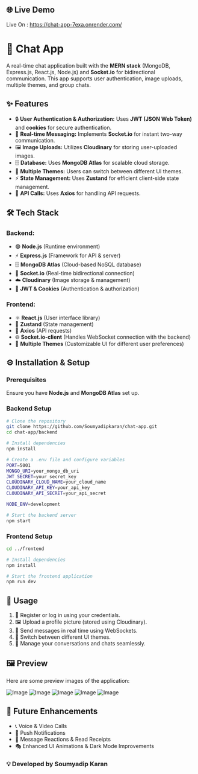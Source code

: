 ## 🌐 Live Demo
Live On : https://chat-app-7exa.onrender.com/

# 🚀 Chat App

A real-time chat application built with the **MERN stack** (MongoDB, Express.js, React.js, Node.js) and **Socket.io** for bidirectional communication. This app supports user authentication, image uploads, multiple themes, and group chats.

## ✨ Features

- 🔒 **User Authentication & Authorization:** Uses **JWT (JSON Web Token)** and **cookies** for secure authentication.
- 💬 **Real-time Messaging:** Implements **Socket.io** for instant two-way communication.
- 🖼️ **Image Uploads:** Utilizes **Cloudinary** for storing user-uploaded images.
- 🗄️ **Database:** Uses **MongoDB Atlas** for scalable cloud storage.
- 🎨 **Multiple Themes:** Users can switch between different UI themes.
- ⚡ **State Management:** Uses **Zustand** for efficient client-side state management.
- 🔗 **API Calls:** Uses **Axios** for handling API requests.

## 🛠️ Tech Stack

### Backend:
- 🟢 **Node.js** (Runtime environment)
- ⚡ **Express.js** (Framework for API & server)
- 🗄️ **MongoDB Atlas** (Cloud-based NoSQL database)
- 🔄 **Socket.io** (Real-time bidirectional connection)
- ☁️ **Cloudinary** (Image storage & management)
- 🔑 **JWT & Cookies** (Authentication & authorization)

### Frontend:
- ⚛️ **React.js** (User interface library)
- 🏪 **Zustand** (State management)
- 🔄 **Axios** (API requests)
- 🌐 **Socket.io-client** (Handles WebSocket connection with the backend)
- 🎨 **Multiple Themes** (Customizable UI for different user preferences)

## ⚙️ Installation & Setup

### Prerequisites
Ensure you have **Node.js** and **MongoDB Atlas** set up.

### Backend Setup
```bash
# Clone the repository
git clone https://github.com/Soumyadipkaran/chat-app.git
cd chat-app/backend

# Install dependencies
npm install

# Create a .env file and configure variables
PORT=5001
MONGO_URI=your_mongo_db_uri
JWT_SECRET=your_secret_key
CLOUDINARY_CLOUD_NAME=your_cloud_name
CLOUDINARY_API_KEY=your_api_key
CLOUDINARY_API_SECRET=your_api_secret

NODE_ENV=development

# Start the backend server
npm start
```

### Frontend Setup
```bash
cd ../frontend

# Install dependencies
npm install

# Start the frontend application
npm run dev
```

## 📌 Usage
1. 🔑 Register or log in using your credentials.
2. 🖼️ Upload a profile picture (stored using Cloudinary).
3. 💬 Send messages in real time using WebSockets.
4. 🎨 Switch between different UI themes.
5. 📁 Manage your conversations and chats seamlessly.

## 🖼️ Preview
Here are some preview images of the application:

![Image](https://github.com/user-attachments/assets/8efb96b2-b447-4d2b-912f-bf1c3926a62a)
![Image](https://github.com/user-attachments/assets/67326a2e-844c-4c6e-869f-b60cc442536a)
![Image](https://github.com/user-attachments/assets/ce16b919-7218-4468-82ea-60c998c1bd13)
![Image](https://github.com/user-attachments/assets/ca22fb07-3c4c-431f-90ac-c09145f11ce9)
![Image](https://github.com/user-attachments/assets/181266b5-9c29-4eab-ba92-fd9ba3f69f7f)

## 🔮 Future Enhancements
- 📞 Voice & Video Calls
- 🔔 Push Notifications
- 💖 Message Reactions & Read Receipts
- 🎭 Enhanced UI Animations & Dark Mode Improvements

### 💡 Developed by Soumyadip Karan

